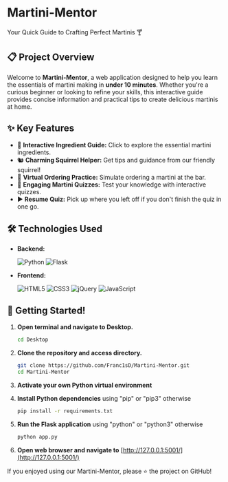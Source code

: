 # Martini-Mentor
Your Quick Guide to Crafting Perfect Martinis 🍸 

## 📋 Project Overview
Welcome to **Martini-Mentor**, a web application designed to help you learn the essentials of martini making in **under 10 minutes**. Whether you're a curious beginner or looking to refine your skills, this interactive guide provides concise information and practical tips to create delicious martinis at home.

## ✨ Key Features
* 🍋 **Interactive Ingredient Guide:** Click to explore the essential martini ingredients.
* 🐿️ **Charming Squirrel Helper:** Get tips and guidance from our friendly squirrel!
* 💬 **Virtual Ordering Practice:** Simulate ordering a martini at the bar.
* 📝 **Engaging Martini Quizzes:** Test your knowledge with interactive quizzes.
* ▶️ **Resume Quiz:** Pick up where you left off if you don't finish the quiz in one go.



## 🛠️ Technologies Used
* **Backend:** 
    <p align="left">
        <img src="https://img.shields.io/badge/Python-3776AB?style=for-the-badge&logo=python&logoColor=white" alt="Python">
        <img src="https://img.shields.io/badge/Flask-000000?style=for-the-badge&logo=flask&logoColor=white" alt="Flask">
    </p>

* **Frontend:**
    <p align="left">
        <img src="https://img.shields.io/badge/HTML5-E34F26?style=for-the-badge&logo=html5&logoColor=white" alt="HTML5">
        <img src="https://img.shields.io/badge/CSS3-1572B6?style=for-the-badge&logo=css3&logoColor=white" alt="CSS3">
        <img src="https://img.shields.io/badge/jQuery-0769AD?style=for-the-badge&logo=jquery&logoColor=white" alt="jQuery">
        <img src="https://img.shields.io/badge/JavaScript-F7DF1E?style=for-the-badge&logo=javascript&logoColor=black" alt="JavaScript">
    </p>

## 🚀 Getting Started!
1.  **Open terminal and navigate to Desktop.**
    ```bash
    cd Desktop
    ```
    
2.  **Clone the repository and access directory.**
    ```bash
    git clone https://github.com/Franc1sD/Martini-Mentor.git
    cd Martini-Mentor
    ```

3. **Activate your own Python virtual environment**

4.  **Install Python dependencies** using "pip" or "pip3" otherwise
    ```bash
    pip install -r requirements.txt
    ```

5.  **Run the Flask application** using "python" or "python3" otherwise
    ```bash
    python app.py
    ```

6.  **Open web browser and navigate to** [http://127.0.0.1:5001/](http://127.0.0.1:5001/)

If you enjoyed using our Martini-Mentor, please ⭐ the project on GitHub!